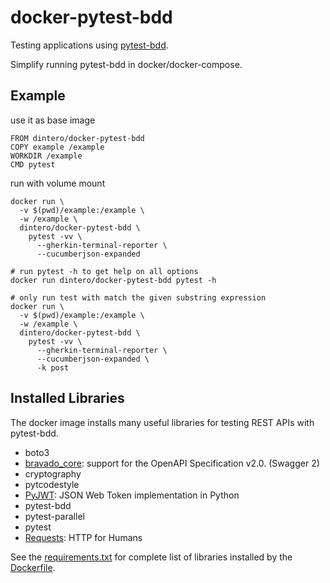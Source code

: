 # docker-pytest-bdd

Testing applications using [pytest-bdd].

Simplify running pytest-bdd in docker/docker-compose.

## Example

use it as base image

    FROM dintero/docker-pytest-bdd
    COPY example /example
    WORKDIR /example
    CMD pytest

run with volume mount

    docker run \
      -v $(pwd)/example:/example \
      -w /example \
      dintero/docker-pytest-bdd \
        pytest -vv \
          --gherkin-terminal-reporter \
          --cucumberjson-expanded

    # run pytest -h to get help on all options
    docker run dintero/docker-pytest-bdd pytest -h

    # only run test with match the given substring expression
    docker run \
      -v $(pwd)/example:/example \
      -w /example \
      dintero/docker-pytest-bdd \
        pytest -vv \
          --gherkin-terminal-reporter \
          --cucumberjson-expanded \
          -k post

## Installed Libraries

The docker image installs many useful libraries
for testing REST APIs with pytest-bdd.

 - boto3
 - [bravado_core]: support for the OpenAPI Specification v2.0. (Swagger 2)
 - cryptography
 - pytcodestyle
 - [PyJWT]: JSON Web Token implementation in Python
 - pytest-bdd
 - pytest-parallel
 - pytest
 - [Requests]: HTTP for Humans

See the [requirements.txt] for complete list of libraries installed by the [Dockerfile].

[Dockerfile]: https://github.com/dintero/docker-pytest-bdd/blob/master/Dockerfile
[pytest-bdd]: https://pypi.python.org/pypi/pytest-bdd
[bravado_core]: https://github.com/Yelp/bravado-core
[PyJWT]: https://pyjwt.readthedocs.io/en/latest
[Requests]: http://docs.python-requests.org/en/master/
[requirements.txt]: https://github.com/dintero/docker-pytest-bdd/blob/master/requirements.txt

